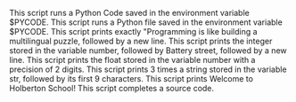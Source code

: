 This script runs a Python Code saved in the environment variable $PYCODE.
This script runs a Python file saved in the environment variable $PYCODE.
This script prints exactly "Programming is like building a multilingual puzzle, followed by a new line.
This script prints the integer stored in the variable number, followed by Battery street, followed by a new line.
This script prints the float stored in the variable number with a precision of 2 digits.
This script prints 3 times a string stored in the variable str, followed by its first 9 characters.
This script prints Welcome to Holberton School!
This script completes a source code.
